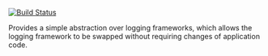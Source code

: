 [![Build Status](https://travis-ci.org/lloydjatkinson/log-wrap.svg?branch=master)](https://travis-ci.org/lloydjatkinson/log-wrap)

Provides a simple abstraction over logging frameworks, which allows the logging framework to be swapped without requiring changes of application code.
